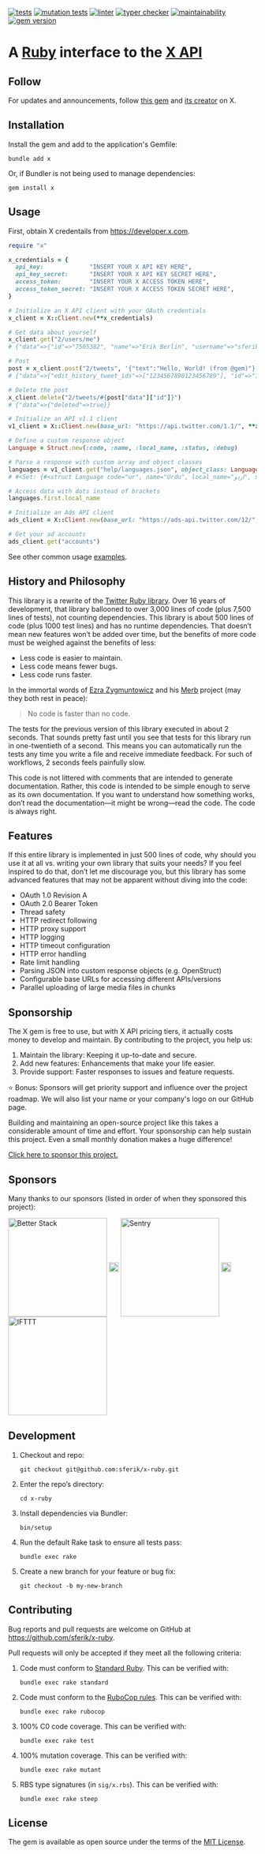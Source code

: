 [![tests](https://github.com/sferik/x-ruby/actions/workflows/test.yml/badge.svg)](https://github.com/sferik/x-ruby/actions/workflows/test.yml)
[![mutation tests](https://github.com/sferik/x-ruby/actions/workflows/mutant.yml/badge.svg)](https://github.com/sferik/x-ruby/actions/workflows/mutant.yml)
[![linter](https://github.com/sferik/x-ruby/actions/workflows/lint.yml/badge.svg)](https://github.com/sferik/x-ruby/actions/workflows/lint.yml)
[![typer checker](https://github.com/sferik/x-ruby/actions/workflows/steep.yml/badge.svg)](https://github.com/sferik/x-ruby/actions/workflows/steep.yml)
[![maintainability](https://api.codeclimate.com/v1/badges/40bbddf2c9170742ca9e/maintainability)](https://codeclimate.com/github/sferik/x-ruby/maintainability)
[![gem version](https://badge.fury.io/rb/x.svg)](https://rubygems.org/gems/x)

# A [Ruby](https://www.ruby-lang.org) interface to the [X API](https://developer.x.com)

## Follow

For updates and announcements, follow [this gem](https://x.com/gem) and [its creator](https://x.com/sferik) on X.

## Installation

Install the gem and add to the application's Gemfile:

    bundle add x

Or, if Bundler is not being used to manage dependencies:

    gem install x

## Usage

First, obtain X credentails from <https://developer.x.com>.

```ruby
require "x"

x_credentials = {
  api_key:             "INSERT YOUR X API KEY HERE",
  api_key_secret:      "INSERT YOUR X API KEY SECRET HERE",
  access_token:        "INSERT YOUR X ACCESS TOKEN HERE",
  access_token_secret: "INSERT YOUR X ACCESS TOKEN SECRET HERE",
}

# Initialize an X API client with your OAuth credentials
x_client = X::Client.new(**x_credentials)

# Get data about yourself
x_client.get("2/users/me")
# {"data"=>{"id"=>"7505382", "name"=>"Erik Berlin", "username"=>"sferik"}}

# Post
post = x_client.post("2/tweets", '{"text":"Hello, World! (from @gem)"}')
# {"data"=>{"edit_history_tweet_ids"=>["1234567890123456789"], "id"=>"1234567890123456789", "text"=>"Hello, World! (from @gem)"}}

# Delete the post
x_client.delete("2/tweets/#{post["data"]["id"]}")
# {"data"=>{"deleted"=>true}}

# Initialize an API v1.1 client
v1_client = X::Client.new(base_url: "https://api.twitter.com/1.1/", **x_credentials)

# Define a custom response object
Language = Struct.new(:code, :name, :local_name, :status, :debug)

# Parse a response with custom array and object classes
languages = v1_client.get("help/languages.json", object_class: Language, array_class: Set)
# #<Set: {#<struct Language code="ur", name="Urdu", local_name="اردو", status="beta", debug=false>, …

# Access data with dots instead of brackets
languages.first.local_name

# Initialize an Ads API client
ads_client = X::Client.new(base_url: "https://ads-api.twitter.com/12/", **x_credentials)

# Get your ad accounts
ads_client.get("accounts")
```

See other common usage [examples](https://github.com/sferik/x-ruby/tree/main/examples).

## History and Philosophy

This library is a rewrite of the [Twitter Ruby library](https://github.com/sferik/twitter). Over 16 years of development, that library ballooned to over 3,000 lines of code (plus 7,500 lines of tests), not counting dependencies. This library is about 500 lines of code (plus 1000 test lines) and has no runtime dependencies. That doesn’t mean new features won’t be added over time, but the benefits of more code must be weighed against the benefits of less:

* Less code is easier to maintain.
* Less code means fewer bugs.
* Less code runs faster.

In the immortal words of [Ezra Zygmuntowicz](https://github.com/ezmobius) and his [Merb](https://github.com/merb) project (may they both rest in peace):

> No code is faster than no code.

The tests for the previous version of this library executed in about 2 seconds. That sounds pretty fast until you see that tests for this library run in one-twentieth of a second. This means you can automatically run the tests any time you write a file and receive immediate feedback. For such of workflows, 2 seconds feels painfully slow.

This code is not littered with comments that are intended to generate documentation. Rather, this code is intended to be simple enough to serve as its own documentation. If you want to understand how something works, don’t read the documentation—it might be wrong—read the code. The code is always right.

## Features

If this entire library is implemented in just 500 lines of code, why should you use it at all vs. writing your own library that suits your needs? If you feel inspired to do that, don’t let me discourage you, but this library has some advanced features that may not be apparent without diving into the code:

* OAuth 1.0 Revision A
* OAuth 2.0 Bearer Token
* Thread safety
* HTTP redirect following
* HTTP proxy support
* HTTP logging
* HTTP timeout configuration
* HTTP error handling
* Rate limit handling
* Parsing JSON into custom response objects (e.g. OpenStruct)
* Configurable base URLs for accessing different APIs/versions
* Parallel uploading of large media files in chunks

## Sponsorship

The X gem is free to use, but with X API pricing tiers, it actually costs money to develop and maintain. By contributing to the project, you help us:

1. Maintain the library: Keeping it up-to-date and secure.
2. Add new features: Enhancements that make your life easier.
3. Provide support: Faster responses to issues and feature requests.

⭐️ Bonus: Sponsors will get priority support and influence over the project roadmap. We will also list your name or your company's logo on our GitHub page.

Building and maintaining an open-source project like this takes a considerable amount of time and effort. Your sponsorship can help sustain this project. Even a small monthly donation makes a huge difference!

[Click here to sponsor this project.](https://github.com/sponsors/sferik)

## Sponsors

Many thanks to our sponsors (listed in order of when they sponsored this project):

<a href="https://betterstack.com"><img src="https://raw.githubusercontent.com/sferik/x-ruby/main/sponsor_logos/better_stack.svg" alt="Better Stack" width="200" align="middle"></a>
<img src="https://raw.githubusercontent.com/sferik/x-ruby/main/sponsor_logos/spacer.png" width="20" align="middle">
<a href="https://sentry.io"><img src="https://raw.githubusercontent.com/sferik/x-ruby/main/sponsor_logos/sentry.svg" alt="Sentry" width="200" align="middle"></a>
<img src="https://raw.githubusercontent.com/sferik/x-ruby/main/sponsor_logos/spacer.png" width="20" align="middle">
<a href="https://ifttt.com"><img src="https://raw.githubusercontent.com/sferik/x-ruby/main/sponsor_logos/ifttt.svg" alt="IFTTT" width="200" align="middle"></a>

## Development

1. Checkout and repo:

       git checkout git@github.com:sferik/x-ruby.git

2. Enter the repo’s directory:

       cd x-ruby

3. Install dependencies via Bundler:

       bin/setup

4. Run the default Rake task to ensure all tests pass:

       bundle exec rake

5. Create a new branch for your feature or bug fix:

       git checkout -b my-new-branch

## Contributing

Bug reports and pull requests are welcome on GitHub at https://github.com/sferik/x-ruby.

Pull requests will only be accepted if they meet all the following criteria:

1. Code must conform to [Standard Ruby](https://github.com/standardrb/standard#readme). This can be verified with:

       bundle exec rake standard

2. Code must conform to the [RuboCop rules](https://github.com/rubocop/rubocop#readme). This can be verified with:

       bundle exec rake rubocop

3. 100% C0 code coverage. This can be verified with:

       bundle exec rake test

4. 100% mutation coverage. This can be verified with:

       bundle exec rake mutant

5. RBS type signatures (in `sig/x.rbs`). This can be verified with:

       bundle exec rake steep

## License

The gem is available as open source under the terms of the [MIT License](https://opensource.org/licenses/MIT).
